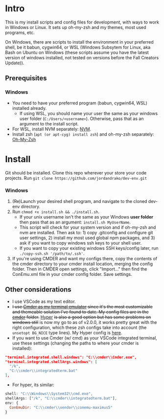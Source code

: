 # Intro

This is my install scripts and config files for development, with ways to work in Windows or Linux. It sets up oh-my-zsh and my themes, most used programs, etc.

On Windows, there are scripts to install the environment in your preferred shell, be it babun, cygwin64, or WSL (Windows Subsytem for Linux, aka Bash on Ubuntu on Windows (these scripts assume you have the latest version of windows installed, not tested on versions before the Fall Creators Update)).

## Prerequisites

### Windows

- You need to have your preferred program (babun, cygwin64, WSL) installed already.
  - If using WSL, you should name your user the same as your windows user folder (`C:/Users/<username>`). Otherwise, pass that as an argument to the install script.
- For WSL, install NVM separately: [NVM](https://github.com/creationix/nvm#install-script).
- Install zsh (`apt (or apt-cyg) install zsh`) and oh-my-zsh separately: [Oh-My-Zsh](https://github.com/robbyrussell/oh-my-zsh#basic-installation)

# Install

Git should be installed.
Clone this repo wherever your store your code projects. Run `git clone https://github.com/jordandrako/dev-env.git`

### Windows

1.  (Re)Launch your desired shell program, and navigate to the cloned dev-env directory.
1.  Run `chmod +x install.sh && ./install.sh`.
    - If your unix username isn't the same as your Windows **user folder** then pass that as an argument: `install.sh MyUserName`.
    - This script will check for your system version and if oh-my-zsh and nvm are installed. Then ask to: 1) copy .gitconfig and configure git user settings, 2) install my most used global npm packages, and 3) ask if you want to copy windows ssh keys to your shell user.
    - If you want to copy your existing windows SSH keys/config later, run `./copy-ssh.sh '/path/to/.ssh'`.
1.  If you're using CMDER and want my configs there, copy the contents of the cmder directory to your cmder install location, merging the config folder. Then in CMDER open settings, click "Import..." then find the ConEmu.xml file in your cmder config folder. Save settings.

## Other considerations

- I use VSCode as my text editor.
- ~~I use [Cmder as my terminal emulator](http://cmder.net/) since it's the most customizable and themeable solution I've found to date. My config files are in the [cmder](cmder) folder.~~ [Hyper](https://hyper.is) ~~is also a good option but has some problems on windows still~~ is now my go to as of v2.0.0, it works pretty great with the right configuration, which these zsh configs take into account (the `unsetopt BG_NICE` type lines). My Hyper config is [here](https://gist.github.com/jordandrako/b9507122e6db8adb6362eb5cdf147b7f).
- If you want to use Cmder (w/ cmd) as your VSCode integrated terminal, use these settings (changing the paths to where your cmder is installed):

```json
"terminal.integrated.shell.windows": "C:\\cmder\\Cmder.exe",
"terminal.integrated.shellArgs.windows": [
  "/k",
  "C:\\cmder\\integratedterm.bat"
],
```

- For hyper, its similar:

```js
shell: "C:\\Windows\\System32\\cmd.exe",
shellArgs: ["/k", "C:\\cmder\\integratedterm.bat"],
env: {
  ConEmuDir: "C:\\cmder\\vendor\\conemu-maximus5"
}
```
